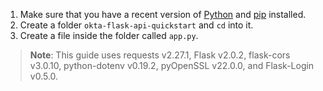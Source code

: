 1. Make sure that you have a recent version of [Python](https://www.python.org/) and [pip](https://pypi.org/project/pip/) installed.
1. Create a folder `okta-flask-api-quickstart` and `cd` into it.
1. Create a file inside the folder called `app.py`.

> **Note**: This guide uses requests v2.27.1, Flask v2.0.2, flask-cors v3.0.10, python-dotenv v0.19.2, pyOpenSSL v22.0.0, and Flask-Login v0.5.0.
